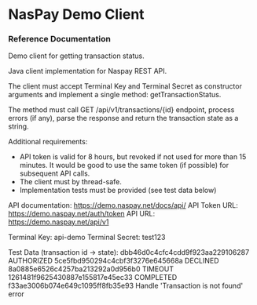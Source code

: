 # NasPay Demo Client

### Reference Documentation
Demo client for getting transaction status.

Java client implementation for Naspay REST API.

The client must accept Terminal Key and Terminal Secret as constructor arguments
and implement a single method: getTransactionStatus.

The method must call GET /api/v1/transactions/{id} endpoint, process errors (if any),
parse the response and return the transaction state as a string.

Additional requirements:
- API token is valid for 8 hours, but revoked if not used for more than 15 minutes. It
would be good to use the same token (if possible) for subsequent API calls.
- The client must by thread-safe.
- Implementation tests must be provided (see test data below)

API documentation: https://demo.naspay.net/docs/api/
API Token URL: https://demo.naspay.net/auth/token
API URL: https://demo.naspay.net/api/v1

Terminal Key: api-demo
Terminal Secret: test123

Test Data (transaction id -> state):
dbb46d0c4cfc4cdd9f923aa229106287 AUTHORIZED
5ce5fbd950294c4cbf3f3276e645668a DECLINED
8a0885e6526c4257ba213292a0d956b0 TIMEOUT
1261481f9625430887e155817e45ec33 COMPLETED
f33ae3006b074e649c1095ff8fb35e93 Handle 'Transaction is not found' error
